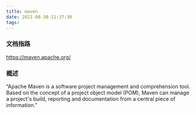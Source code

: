 ```yaml
---
title: maven
date: 2021-08-30 11:37:30
tags:
---
```


### 文档指路

https://maven.apache.org/

### 概述

“Apache Maven is a software project management and comprehension tool. Based on the concept of a project object model (POM), Maven can manage a project's build, reporting and documentation from a central piece of information.”
